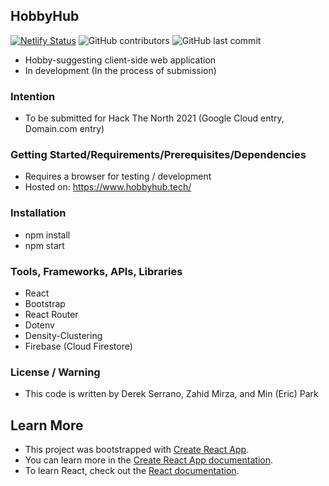 ## HobbyHub
[![Netlify Status](https://api.netlify.com/api/v1/badges/d121a4c1-a7a0-4bdd-b063-c641a9877c44/deploy-status)](https://app.netlify.com/sites/hobbyhub/deploys) ![GitHub contributors](https://img.shields.io/github/contributors/minericpark/hobbyapp) ![GitHub last commit](https://img.shields.io/github/last-commit/minericpark/hobbyapp)
- Hobby-suggesting client-side web application 
- In development (In the process of submission)

### Intention
- To be submitted for Hack The North 2021 (Google Cloud entry, Domain.com entry)

### Getting Started/Requirements/Prerequisites/Dependencies
- Requires a browser for testing / development
- Hosted on: https://www.hobbyhub.tech/

### Installation
- npm install
- npm start

### Tools, Frameworks, APIs, Libraries
- React
- Bootstrap
- React Router
- Dotenv
- Density-Clustering
- Firebase (Cloud Firestore)

### License / Warning
- This code is written by Derek Serrano, Zahid Mirza, and Min (Eric) Park 

## Learn More
- This project was bootstrapped with [Create React App](https://github.com/facebook/create-react-app).
- You can learn more in the [Create React App documentation](https://facebook.github.io/create-react-app/docs/getting-started).
- To learn React, check out the [React documentation](https://reactjs.org/).
